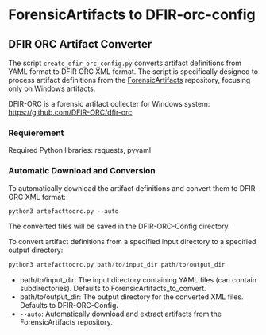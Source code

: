 # ForensicArtifacts to DFIR-orc-config
## DFIR ORC Artifact Converter
The script `create_dfir_orc_config.py` converts artifact definitions from YAML format to DFIR ORC XML format. The script is specifically designed to process artifact definitions from the [ForensicArtifacts](https://github.com/ForensicArtifacts/artifacts) repository, focusing only on Windows artifacts.

DFIR-ORC is a forensic artifact collecter for Windows system: https://github.com/DFIR-ORC/dfir-orc

### Requierement
Required Python libraries: requests, pyyaml


### Automatic Download and Conversion
To automatically download the artifact definitions and convert them to DFIR ORC XML format:
```python
python3 artefacttoorc.py --auto
```
The converted files will be saved in the DFIR-ORC-Config directory.

To convert artifact definitions from a specified input directory to a specified output directory:
```python
python3 artefacttoorc.py path/to/input_dir path/to/output_dir
```

- path/to/input_dir: The input directory containing YAML files (can contain subdirectories). Defaults to ForensicArtifacts_to_convert.
- path/to/output_dir: The output directory for the converted XML files. Defaults to DFIR-ORC-Config.
- `--auto`: Automatically download and extract artifacts from the ForensicArtifacts repository.

